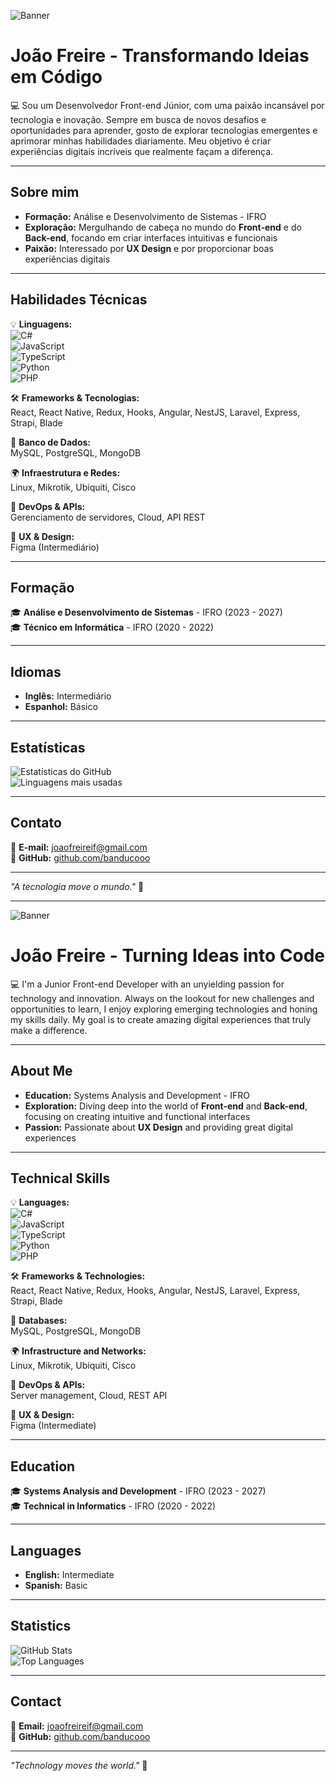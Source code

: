 ![Banner]([https://via.placeholder.com/1200x400.png?text=Bem-vindo+ao+meu+GitHub!](https://www.google.com/url?sa=i&url=https%3A%2F%2Fgifer.com%2Fen%2F5Yx8&psig=AOvVaw06-n2j521NFkI5r37SNX1q&ust=1741450496640000&source=images&cd=vfe&opi=89978449&ved=0CBMQjRxqFwoTCMD3l-eu-IsDFQAAAAAdAAAAABAE))

# João Freire - Transformando Ideias em Código

💻 Sou um Desenvolvedor Front-end Júnior, com uma paixão incansável por tecnologia e inovação. Sempre em busca de novos desafios e oportunidades para aprender, gosto de explorar tecnologias emergentes e aprimorar minhas habilidades diariamente. Meu objetivo é criar experiências digitais incríveis que realmente façam a diferença.

---

## Sobre mim  
- **Formação:** Análise e Desenvolvimento de Sistemas - IFRO  
- **Exploração:** Mergulhando de cabeça no mundo do **Front-end** e do **Back-end**, focando em criar interfaces intuitivas e funcionais  
- **Paixão:** Interessado por **UX Design** e por proporcionar boas experiências digitais  

---

## Habilidades Técnicas  
💡 **Linguagens:**  
![C#](https://img.shields.io/badge/C%23-%23239120.svg?style=flat&logo=c-sharp&logoColor=white)  
![JavaScript](https://img.shields.io/badge/JavaScript-%23F7DF1E.svg?style=flat&logo=javascript&logoColor=black)  
![TypeScript](https://img.shields.io/badge/TypeScript-%23007ACC.svg?style=flat&logo=typescript&logoColor=white)  
![Python](https://img.shields.io/badge/Python-%233776AB.svg?style=flat&logo=python&logoColor=white)  
![PHP](https://img.shields.io/badge/PHP-%23777BB4.svg?style=flat&logo=php&logoColor=white)  

🛠️ **Frameworks & Tecnologias:**  
React, React Native, Redux, Hooks, Angular, NestJS, Laravel, Express, Strapi, Blade  

📂 **Banco de Dados:**  
MySQL, PostgreSQL, MongoDB  

🌍 **Infraestrutura e Redes:**  
Linux, Mikrotik, Ubiquiti, Cisco  

🚀 **DevOps & APIs:**  
Gerenciamento de servidores, Cloud, API REST  

🎨 **UX & Design:**  
Figma (Intermediário)  

---

## Formação  
🎓 **Análise e Desenvolvimento de Sistemas** - IFRO (2023 - 2027)  
🎓 **Técnico em Informática** - IFRO (2020 - 2022)  

---

## Idiomas  
- **Inglês:** Intermediário  
- **Espanhol:** Básico  

---

## Estatísticas  
![Estatísticas do GitHub](https://github-readme-stats.vercel.app/api?username=banducooo&show_icons=true&theme=radical)  
![Linguagens mais usadas](https://github-readme-stats.vercel.app/api/top-langs/?username=banducooo&layout=compact&theme=radical)  

---

## Contato  
📧 **E-mail:** [joaofreireif@gmail.com](mailto:joaofreireif@gmail.com)  
🐙 **GitHub:** [github.com/banducooo](https://github.com/banducooo)  

---

_"A tecnologia move o mundo."_ 🚀  

---

![Banner](https://via.placeholder.com/1200x400.png?text=Welcome+to+my+GitHub!)

# João Freire - Turning Ideas into Code

💻 I'm a Junior Front-end Developer with an unyielding passion for technology and innovation. Always on the lookout for new challenges and opportunities to learn, I enjoy exploring emerging technologies and honing my skills daily. My goal is to create amazing digital experiences that truly make a difference.

---

## About Me  
- **Education:** Systems Analysis and Development - IFRO  
- **Exploration:** Diving deep into the world of **Front-end** and **Back-end**, focusing on creating intuitive and functional interfaces  
- **Passion:** Passionate about **UX Design** and providing great digital experiences  

---

## Technical Skills  
💡 **Languages:**  
![C#](https://img.shields.io/badge/C%23-%23239120.svg?style=flat&logo=c-sharp&logoColor=white)  
![JavaScript](https://img.shields.io/badge/JavaScript-%23F7DF1E.svg?style=flat&logo=javascript&logoColor=black)  
![TypeScript](https://img.shields.io/badge/TypeScript-%23007ACC.svg?style=flat&logo=typescript&logoColor=white)  
![Python](https://img.shields.io/badge/Python-%233776AB.svg?style=flat&logo=python&logoColor=white)  
![PHP](https://img.shields.io/badge/PHP-%23777BB4.svg?style=flat&logo=php&logoColor=white)  

🛠️ **Frameworks & Technologies:**  
React, React Native, Redux, Hooks, Angular, NestJS, Laravel, Express, Strapi, Blade  

📂 **Databases:**  
MySQL, PostgreSQL, MongoDB  

🌍 **Infrastructure and Networks:**  
Linux, Mikrotik, Ubiquiti, Cisco  

🚀 **DevOps & APIs:**  
Server management, Cloud, REST API  

🎨 **UX & Design:**  
Figma (Intermediate)  

---

## Education  
🎓 **Systems Analysis and Development** - IFRO (2023 - 2027)  
🎓 **Technical in Informatics** - IFRO (2020 - 2022)  

---

## Languages  
- **English:** Intermediate  
- **Spanish:** Basic  

---

## Statistics  
![GitHub Stats](https://github-readme-stats.vercel.app/api?username=banducooo&show_icons=true&theme=radical)  
![Top Languages](https://github-readme-stats.vercel.app/api/top-langs/?username=banducooo&layout=compact&theme=radical)  

---

## Contact  
📧 **Email:** [joaofreireif@gmail.com](mailto:joaofreireif@gmail.com)  
🐙 **GitHub:** [github.com/banducooo](https://github.com/banducooo)  

---

_"Technology moves the world."_ 🚀  
